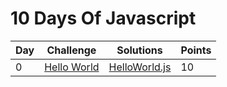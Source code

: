 # 10 Days Of Javascript

Day | Challenge | Solutions | Points
------------ | -------------| ------------| ------------
0 | [Hello World](https://www.hackerrank.com/challenges/js10-hello-world) | [HelloWorld.js](https://github.com/onemolegames/Hackerrank-Solutions/blob/master/10%20Days%20Of%20Javascript/Day%200%20-%20Hello%20World/Solution.js)  | 10 
